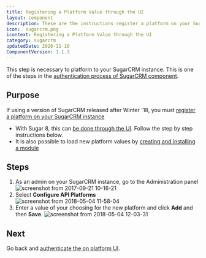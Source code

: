 ```yaml
---
title: Registering a Platform Value through the UI
layout: component
description: These are the instructions register a platform on your SugarCRM instance.
icon:  sugarcrm.png
icontext: Registering a Platform Value through the UI
category: sugarcrm
updatedDate: 2020-11-10
ComponentVersion: 1.1.3
---
```


This step is necessary to platform to your SugarCRM instance. This is one of the steps in
the [authentication process of SugarCRM component](index#authentication).

## Purpose

If using a version of SugarCRM released after Winter '18, you must
[register a platform on your SugarCRM instance](https://community.sugarcrm.com/community/developer/blog/2017/11/20/unknown-platforms-to-be-restricted-in-winter-18-release)
*   With Sugar 8, this can [be done through the UI](http://support.sugarcrm.com/Documentation/Sugar_Versions/8.0/Ent/Administration_Guide/Developer_Tools/index.html#Configure_API_Platforms). Follow the step by step instructions below.
*   It is also possible to load new platform values by [creating and installing a module](https://community.sugarcrm.com/docs/DOC-5875-tutorial-how-to-register-custom-platforms-in-sugar-instances)

## Steps

1.  As an admin on your SugarCRM instance, go to the Administration panel
   ![screenshot from 2017-09-21 10-16-21](https://user-images.githubusercontent.com/5710732/30685820-76e92b22-9eb6-11e7-8efc-2715b9102f26.png)
2.  Select **Configure API Platforms**
   ![screenshot from 2018-05-04 11-58-04](https://user-images.githubusercontent.com/5710732/39622436-7baf1e36-4f92-11e8-97e5-8d09b7bbea32.png)
3.  Enter a value of your choosing for the new platform and click **Add** and then **Save**.
   ![screenshot from 2018-05-04 12-03-31](https://user-images.githubusercontent.com/5710732/39622613-35964b26-4f93-11e8-82e6-fed4b70fce56.png)

## Next

Go back and [authenticate the on platform UI](index#authentication-on-platform).
